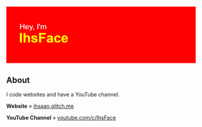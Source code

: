 ![Hey, I'm IhsFace](header.png)

## About
I code websites and have a YouTube channel.

**Website** » [ihsaan.glitch.me](https://ihsaan.glitch.me)

**YouTube Channel** » [youtube.com/c/IhsFace](https://youtube.com/c/IhsFace)
